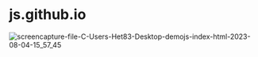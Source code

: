 # js.github.io

![screencapture-file-C-Users-Het83-Desktop-demojs-index-html-2023-08-04-15_57_45](https://github.com/Het2604/js.github.io/assets/137598780/85547d17-d8bd-4f0d-9df5-e44e3ae02867)
